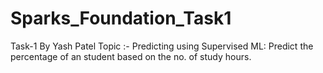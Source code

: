 # Sparks_Foundation_Task1
Task-1 By Yash Patel   Topic :- Predicting using Supervised ML: Predict the percentage of an student based on the no. of study hours.

